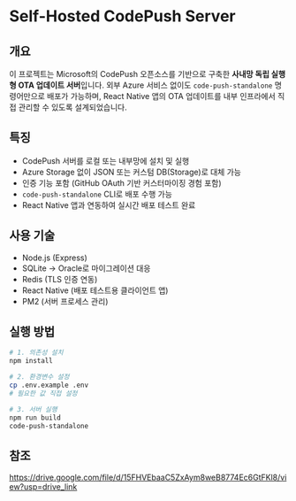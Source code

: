# Self-Hosted CodePush Server

## 개요

이 프로젝트는 Microsoft의 CodePush 오픈소스를 기반으로 구축한 **사내망 독립 실행형 OTA 업데이트 서버**입니다. 외부 Azure 서비스 없이도 `code-push-standalone` 명령어만으로 배포가 가능하며, React Native 앱의 OTA 업데이트를 내부 인프라에서 직접 관리할 수 있도록 설계되었습니다.

## 특징

- CodePush 서버를 로컬 또는 내부망에 설치 및 실행
- Azure Storage 없이 JSON 또는 커스텀 DB(Storage)로 대체 가능
- 인증 기능 포함 (GitHub OAuth 기반 커스터마이징 경험 포함)
- `code-push-standalone` CLI로 배포 수행 가능
- React Native 앱과 연동하여 실시간 배포 테스트 완료

## 사용 기술

- Node.js (Express)
- SQLite → Oracle로 마이그레이션 대응
- Redis (TLS 인증 연동)
- React Native (배포 테스트용 클라이언트 앱)
- PM2 (서버 프로세스 관리)

## 실행 방법

```bash
# 1. 의존성 설치
npm install

# 2. 환경변수 설정
cp .env.example .env
# 필요한 값 직접 설정

# 3. 서버 실행
npm run build
code-push-standalone
```

## 참조
https://drive.google.com/file/d/15FHVEbaaC5ZxAym8weB8774Ec6GtFKl8/view?usp=drive_link
